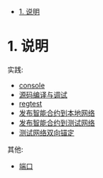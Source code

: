 <!-- TOC -->

- [1. 说明](#1-说明)

<!-- /TOC -->


<a id="markdown-1-说明" name="1-说明"></a>
# 1. 说明

实践:
* [console](./console.md)
* [源码编译与调试](./源码编译与调试.md)
* [regtest](./regtest.md)
* [发布智能合约到本地网络](./发布智能合约到本地网络.md)
* [发布智能合约到测试网络](./发布智能合约到测试网络.md)
* [测试网络双向锚定](./测试网络双向锚定.md)

其他:
* [端口](./端口.md)
